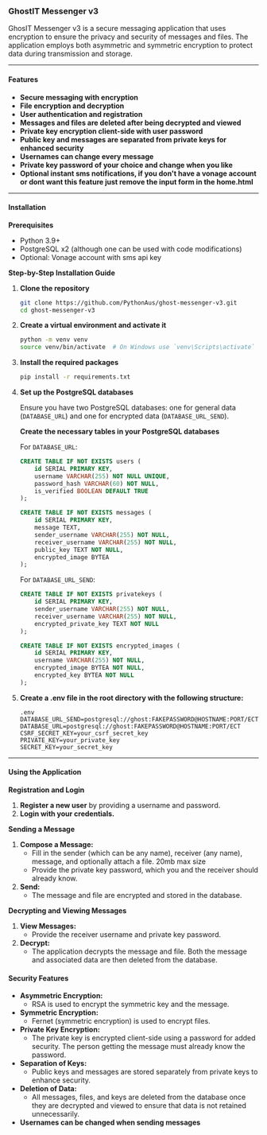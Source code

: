 ### GhostIT Messenger v3

GhosIT Messenger v3 is a secure messaging application that uses encryption to ensure the privacy and security of messages and files. The application employs both asymmetric and symmetric encryption to protect data during transmission and storage.

---

#### Features
- **Secure messaging with encryption**
- **File encryption and decryption**
- **User authentication and registration**
- **Messages and files are deleted after being decrypted and viewed**
- **Private key encryption client-side with user password**
- **Public key and messages are separated from private keys for enhanced security**
- **Usernames can change every message**
- **Private key password of your choice and change when you like**
- **Optional instant sms notifications, if you don't have a vonage account or dont want this feature just remove the input form in the home.html**

---

#### Installation

**Prerequisites**
- Python 3.9+
- PostgreSQL x2 (although one can be used with code modifications)
- Optional: Vonage account with sms  api key


**Step-by-Step Installation Guide**

1. **Clone the repository**

   ```sh
   git clone https://github.com/PythonAus/ghost-messenger-v3.git
   cd ghost-messenger-v3
   ```

2. **Create a virtual environment and activate it**

   ```sh
   python -m venv venv
   source venv/bin/activate  # On Windows use `venv\Scripts\activate`
   ```

3. **Install the required packages**

   ```sh
   pip install -r requirements.txt
   ```

4. **Set up the PostgreSQL databases**

   Ensure you have two PostgreSQL databases: one for general data (`DATABASE_URL`) and one for encrypted data (`DATABASE_URL_SEND`).

   **Create the necessary tables in your PostgreSQL databases**

   For `DATABASE_URL`:

   ```sql
   CREATE TABLE IF NOT EXISTS users (
       id SERIAL PRIMARY KEY,
       username VARCHAR(255) NOT NULL UNIQUE,
       password_hash VARCHAR(60) NOT NULL,
       is_verified BOOLEAN DEFAULT TRUE
   );

   CREATE TABLE IF NOT EXISTS messages (
       id SERIAL PRIMARY KEY,
       message TEXT,
       sender_username VARCHAR(255) NOT NULL,
       receiver_username VARCHAR(255) NOT NULL,
       public_key TEXT NOT NULL,
       encrypted_image BYTEA
   );
   ```

   For `DATABASE_URL_SEND`:

   ```sql
   CREATE TABLE IF NOT EXISTS privatekeys (
       id SERIAL PRIMARY KEY,
       sender_username VARCHAR(255) NOT NULL,
       receiver_username VARCHAR(255) NOT NULL,
       encrypted_private_key TEXT NOT NULL
   );

   CREATE TABLE IF NOT EXISTS encrypted_images (
       id SERIAL PRIMARY KEY,
       username VARCHAR(255) NOT NULL,
       encrypted_image BYTEA NOT NULL,
       encrypted_key BYTEA NOT NULL
   );
   ```

5. **Create a .env file in the root directory with the following structure:**

   ```
   .env
   DATABASE_URL_SEND=postgresql://ghost:FAKEPASSWORD@HOSTNAME:PORT/ECT
   DATABASE_URL=postgresql://ghost:FAKEPASSWORD@HOSTNAME:PORT/ECT
   CSRF_SECRET_KEY=your_csrf_secret_key
   PRIVATE_KEY=your_private_key
   SECRET_KEY=your_secret_key
   ```

---

#### Using the Application

**Registration and Login**

1. **Register a new user** by providing a username and password.
2. **Login with your credentials.**  

**Sending a Message**

1. **Compose a Message:**
   - Fill in the sender (which can be any name), receiver (any name), message, and optionally attach a file. 20mb max size
   - Provide the private key password, which you and the receiver should already know.
2. **Send:**
   - The message and file are encrypted and stored in the database.

**Decrypting and Viewing Messages**

1. **View Messages:**
   - Provide the receiver username and private key password.
2. **Decrypt:**
   - The application decrypts the message and file. Both the message and associated data are then deleted from the database.



#### Security Features

- **Asymmetric Encryption:**
  - RSA is used to encrypt the symmetric key and the message.
- **Symmetric Encryption:**
  - Fernet (symmetric encryption) is used to encrypt files.
- **Private Key Encryption:**
  - The private key is encrypted client-side using a password for added security. The person getting the message must already know the password.
- **Separation of Keys:**
  - Public keys and messages are stored separately from private keys to enhance security.
- **Deletion of Data:**
  - All messages, files, and keys are deleted from the database once they are decrypted and viewed to ensure that data is not retained unnecessarily.
- **Usernames can be changed when sending messages**
